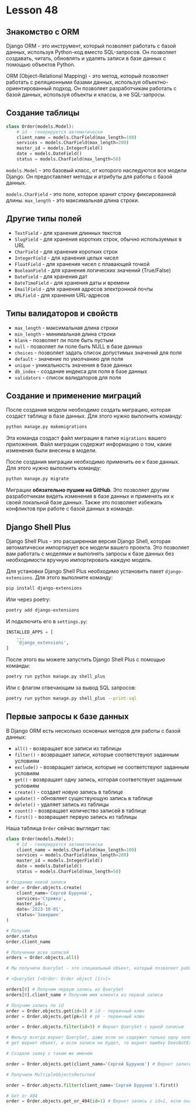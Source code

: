 # Lesson 48

## Знакомство с ORM
Django ORM - это инструмент, который позволяет работать с базой данных, используя Python-код вместо SQL-запросов. Он позволяет создавать, читать, обновлять и удалять записи в базе данных с помощью объектов Python.

ORM (Object-Relational Mapping) - это метод, который позволяет работать с реляционными базами данных, используя объектно-ориентированный подход. Он позволяет разработчикам работать с базой данных, используя объекты и классы, а не SQL-запросы.

## Создание таблицы

```python
class Order(models.Model):
    # id - генерируется автоматически
    client_name = models.CharField(max_length=100)
    services = models.CharField(max_length=200)
    master_id = models.IntegerField()
    date = models.DateField()
    status = models.CharField(max_length=50)
```

`models.Model` - это базовый класс, от которого наследуются все модели Django. Он предоставляет методы и атрибуты для работы с базой данных.

`models.CharField` - это поле, которое хранит строку фиксированной длины. `max_length` - это максимальная длина строки.

## Другие типы полей
- `TextField` - для хранения длинных текстов
- `SlugField` - для хранения коротких строк, обычно используемых в URL
- `CharField` - для хранения коротких строк
- `IntegerField` - для хранения целых чисел
- `FloatField` - для хранения чисел с плавающей точкой
- `BooleanField` - для хранения логических значений (True/False)
- `DateField` - для хранения дат
- `DateTimeField` - для хранения даты и времени
- `EmailField` - для хранения адресов электронной почты
- `URLField` - для хранения URL-адресов

## Типы валидаторов и свойств

- `max_length` - максимальная длина строки
- `min_length` - минимальная длина строки
- `blank` - позволяет ли поле быть пустым
- `null` - позволяет ли поле быть NULL в базе данных
- `choices` - позволяет задать список допустимых значений для поля
- `default` - значение по умолчанию для поля
- `unique` - уникальность значения в базе данных
- `db_index` - создание индекса для поля в базе данных
- `validators` - список валидаторов для поля

## Создание и применение миграций

После создания модели необходимо создать миграцию, которая создаст таблицу в базе данных. Для этого нужно выполнить команду:

```bash
python manage.py makemigrations
```

Эта команда создаст файл миграции в папке `migrations` вашего приложения. Файл миграции содержит информацию о том, какие изменения были внесены в модели.

После создания миграции необходимо применить ее к базе данных. Для этого нужно выполнить команду:

```bash
python manage.py migrate
```

Миграции **обязательно пушим на GitHub**. Это позволяет другим разработчикам видеть изменения в базе данных и применять их к своей локальной базе данных. Также это позволяет избежать конфликтов при работе с базой данных в команде.

## Django Shell Plus

Django Shell Plus - это расширенная версия Django Shell, которая автоматически импортирует все модели вашего проекта. Это позволяет вам работать с моделями и выполнять запросы к базе данных без необходимости вручную импортировать каждую модель.

Для установки Django Shell Plus необходимо установить пакет `django-extensions`. Для этого выполните команду:

```bash
pip install django-extensions
```

Или через poetry:

```bash
poetry add django-extensions
```

И подключить его в `settings.py`:

```python
INSTALLED_APPS = [
    ...
    'django_extensions',
]
```

После этого вы можете запустить Django Shell Plus с помощью команды:

```bash
poetry run python manage.py shell_plus
```

Или с флагом отвечающим за вывод SQL запросов:

```bash
poetry run python manage.py shell_plus --print-sql
```

## Первые запросы к базе данных
В Django ORM есть несколько основных методов для работы с базой данных:
- `all()` - возвращает все записи из таблицы
- `filter()` - возвращает записи, которые соответствуют заданным условиям
- `exclude()` - возвращает записи, которые не соответствуют заданным условиям
- `get()` - возвращает одну запись, которая соответствует заданным условиям
- `create()` - создает новую запись в таблице
- `update()` - обновляет существующую запись в таблице
- `delete()` - удаляет запись из таблицы
- `count()` - возвращает количество записей в таблице
- `first()` - возвращает первую запись из таблицы

Наша таблица `Order` сейчас выглядит так:
```python
class Order(models.Model):
    # id - генерируется автоматически
    client_name = models.CharField(max_length=100)
    services = models.CharField(max_length=200)
    master_id = models.IntegerField()
    date = models.DateField()
    status = models.CharField(max_length=50)
```

```python
# Создание новой записи
order = Order.objects.create(
    client_name='Сергей Бурунов',
    services='Стрижка',
    master_id=1,
    date='2023-10-01',
    status='Завершен'
)

# Получим
order.status
order.client_name

# Получение всех записей
orders = Order.objects.all()

# Мы получили QuerySet - это специальный объект, который позволяет работать с набором данных. QuerySet можно фильтровать, сортировать и преобразовывать в списки и другие форматы.

# <QuerySet [<Order: Order object (1)>]>

orders[0] # Получим первую запись из QuerySet
orders[0].client_name # Получим имя клиента из первой записи

# Получим запись по id
order = Order.objects.get(id=1) # id - первичный ключ
order = Order.objects.get(pk=5) # pk - первичный ключ

order = Order.objects.filter(id=5) # Вернет QuerySet с одной записью

# Фильтр всегда вернет QuerySet, даже если он содержит только одну запись. Если в БД ни одной записи не будет, то вернет пустой QuerySet.
# get вернет объект, а если записи не будет, то вернет ошибку DoesNotExist. Если будет несколько записей, то вернет ошибку MultipleObjectsReturned.

# Создали заяку с таким же именем

order = Order.objects.get(client_name='Сергей Бурунов') # Вернет запись с именем клиента 'Сергей Бурунов'

# Получили MultipleObjectsReturned

order = Order.objects.filter(client_name='Сергей Бурунов').first()

# Get or 404
order = Order.objects.get_or_404(id=1) # Вернет запись с id=1, если она есть, иначе вернет ошибку 404